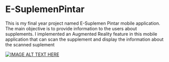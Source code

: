 # E-SuplemenPintar
This is my final year project named E-Suplemen Pintar mobile application. The main objective is to provide information to the users about supplements. I implemented an Augmented Reality feature in this mobile application that can scan the supplement and display the information about the scanned suplement

[![IMAGE ALT TEXT HERE](https://img.youtube.com/vi/OLBDLW4957M/0.jpg)](https://www.youtube.com/watch?v=OLBDLW4957M)
